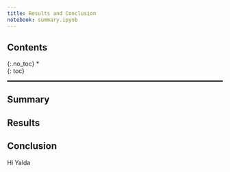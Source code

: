 ```yaml
---
title: Results and Conclusion
notebook: summary.ipynb
---
```


## Contents
{:.no_toc}
*  
{: toc}


<hr style="height:2pt">

## Summary

## Results 

## Conclusion

Hi Yalda
